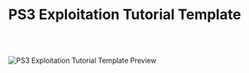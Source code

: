 # PS3 Exploitation Tutorial Template

<br/>
<br/>

![PS3 Exploitation Tutorial Template Preview](https://i.imgur.com/0IW641p.png)
